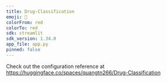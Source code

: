 ```yaml
---
title: Drug-Classification
emoji: 🐠
colorFrom: red
colorTo: red
sdk: streamlit
sdk_version: 1.34.0
app_file: app.py
pinned: false
---
```


Check out the configuration reference at https://huggingface.co/spaces/quangtn266/Drug-Classification
